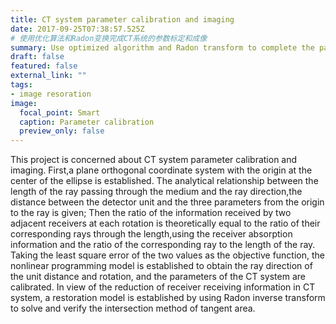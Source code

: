 ```yaml
---
title: CT system parameter calibration and imaging
date: 2017-09-25T07:38:57.525Z
# 使用优化算法和Radon变换完成CT系统的参数标定和成像
summary: Use optimized algorithm and Radon transform to complete the parameter calibration and imaging of a CT system
draft: false
featured: false
external_link: ""
tags:
- image resoration
image:
  focal_point: Smart
  caption: Parameter calibration
  preview_only: false
---
```

This project is concerned about CT system parameter calibration and imaging. First,a plane orthogonal coordinate system with the origin at the center of the ellipse is established. The analytical relationship between the length of the ray passing through the medium and the ray direction,the distance between the detector unit and the three parameters from the origin to the ray is given; Then the ratio of the information received by two adjacent receivers at each rotation is theoretically equal to the ratio of their corresponding rays through the length,using the receiver absorption information and the ratio of the corresponding ray to the length of the ray. Taking the least square error of the two values as the objective function, the nonlinear programming model is established to obtain the ray direction of the unit distance and rotation, and the parameters of the CT system are calibrated. In view of the reduction of receiver receiving information in CT system, a restoration model is established by using Radon inverse transform to solve and verify the intersection method of tangent area.